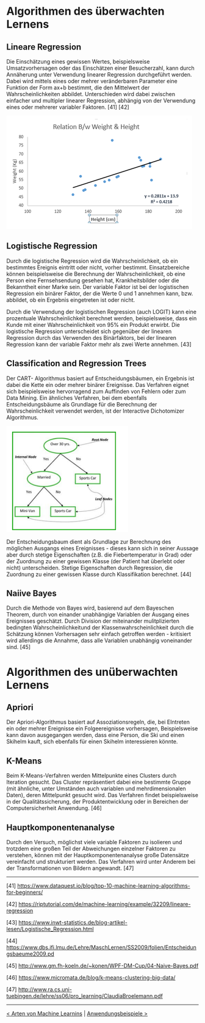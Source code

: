 # Algorithmen des überwachten Lernens

## Lineare Regression

Die Einschätzung eines gewissen Wertes, beispielsweise Umsatzvorhersagen oder das Einschätzen einer Besucherzahl, kann durch Annäherung unter Verwendung linearer Regression durchgeführt werden. Dabei wird mittels eines oder mehrer veränderbaren Parameter eine Funktion der Form ax+b bestimmt, die den Mittelwert der Wahrscheinlichkeiten abbildet. Unterschieden wird dabei zwischen einfacher und multipler linearer Regression, abhängig von der Verwendung eines oder mehrerer variabler Faktoren. [41] [42]

![Lineare Regression ](images/linearReg.PNG "Lineare Regression")


## Logistische Regression

Durch die logistische Regression wird die Wahrscheinlichkeit, ob ein bestimmtes Ereignis eintritt oder nicht, vorher bestimmt. Einsatzbereiche können beispielsweise die Berechnung der Wahrscheinlichkeit, ob eine Person eine Fernsehsendung gesehen hat, Krankheitsbilder oder die Bekanntheit einer Marke sein. Der variable Faktor ist bei der logistischen Regression ein binärer Faktor, der die Werte 0 und 1 annehmen kann, bzw. abbildet, ob ein Ergebnis eingetreten ist oder nicht.

Durch die Verwendung der logistischen Regression (auch LOGIT) kann eine prozentuale Wahrscheinlichkeit berechnet werden, beispielsweise, dass ein Kunde mit einer Wahrscheinlichkeit von 95% ein Produkt erwirbt. Die logistische Regression unterscheidet sich gegenüber der linearen Regression durch das Verwenden des Binärfaktors, bei der linearen Regression kann der variable Faktor mehr als zwei Werte annehmen. [43]



## Classification and Regression Trees

Der CART- Algorithmus basiert auf Entscheidungsbäumen, ein Ergebnis ist dabei die Kette ein oder mehrer binärer Ereignisse. Das Verfahren eignet sich beispielsweise hervorragend zum Auffinden von Fehlern oder zum Data Mining. Ein ähnliches Verfahren, bei dem ebenfalls Entscheidungsbäume als Grundlage für die Berechnung der Wahrscheinlichkeit verwendet werden, ist der Interactive Dichotomizer Algorithmus. 

![Entscheidungsbaum](images/regTree.PNG "Entscheidungsbaum")

Der Entscheidungsbaum dient als Grundlage zur Berechnung des möglichen Ausgangs eines Ereignisses - dieses kann sich in seiner Aussage aber durch stetige Eigenschaften (z.B. die Fiebertemperatur in Grad) oder der Zuordnung zu einer gewissen Klasse (der Patient hat überlebt oder nicht) unterscheiden. Stetige Eigenschaften durch Regression, die Zuordnung zu einer gewissen Klasse durch Klassifikation berechnet. [44]

## Naiive Bayes

Durch die Methode von Bayes wird, basierend auf dem Bayeschen Theorem, durch von einander unabhängige Variablen der Ausgang eines Ereignisses geschätzt. Durch Division der miteinander mulitplizierten bedingten Wahrscheinlichkeitund der Klassenwahrscheinlichkeit durch die Schätzung können Vorhersagen sehr einfach getroffen werden - kritisiert wird allerdings die Annahme, dass alle Variablen unabhängig voneinander sind. [45]

# Algorithmen des unüberwachten Lernens

## Apriori

Der Apriori-Algorithmus basiert auf Assoziationsregeln, die, bei EIntreten ein oder mehrer Ereignisse ein Folgeereignisse vorhersagen, Beispielsweise kann davon ausgegangen werden, dass eine Person, die Ski und einen Skihelm kauft, sich ebenfalls für einen Skihelm interessieren könnte. 

## K-Means

Beim K-Means-Verfahren werden Mittelpunkte eines Clusters durch Iteration gesucht.  Das Cluster repräsentiert dabei eine bestimmte Gruppe (mit ähnliche, unter Umständen auch variablen und mehrdimensionalen Daten), deren Mittelpunkt gesucht wird. Das Verfahren findet beispielsweise in der Qualitätssicherung, der Produktentwicklung oder in Bereichen der Computersicherheit Anwendung. [46]

## Hauptkomponentenanalyse

Durch den Versuch, möglichst viele variable Faktoren zu isolieren und  trotzdem eine großen Teil der Abweichungen einzelner Faktoren zu verstehen, können mit der Hauptkomponentenanalyse große Datensätze vereinfacht und strukturiert werden. Das Verfahren wird unter Anderem bei der Transformationen von Bildern angewandt. [47]


----

[41]
https://www.dataquest.io/blog/top-10-machine-learning-algorithms-for-beginners/

[42]
https://riptutorial.com/de/machine-learning/example/32209/lineare-regression

[43]
https://www.inwt-statistics.de/blog-artikel-lesen/Logistische_Regression.html

[44]
https://www.dbs.ifi.lmu.de/Lehre/MaschLernen/SS2009/folien/Entscheidungsbaeume2009.pd

[45]
http://www.gm.fh-koeln.de/~konen/WPF-DM-Cup/04-Naive-Bayes.pdf

[46]
https://www.micromata.de/blog/k-means-clustering-big-data/

[47]
http://www.ra.cs.uni-tuebingen.de/lehre/ss06/pro_learning/ClaudiaBroelemann.pdf

---

[< Arten von Machine Learnins](Arten_von_Machine_Learning.md) | [Anwendungsbeispiele >](Anwendungsbeispiele.md)
